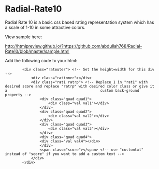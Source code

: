 # Radial-Rate10
Radial Rate 10 is a basic css based rating representation system which has a scale of 1-10 in some attractive colors.

View sample here: 

http://htmlpreview.github.io/?https://github.com/abdullah768/Radial-Rate10/blob/master/sample.html

Add the following code to your html:

			<div class="ratouter"> <!-- Set the height=width for this div -->
			    <div class="ratinner"></div>
			    <div class="rat1 ratrp"> <!-- Replace 1 in "rat1" with desired score and replace "ratrp" with desired color class or give it a                                           custom back-ground property -->
			        <div class="quad quad1">
			        	<div class="val val1"></div>
			        </div>
			      	<div class="quad quad2">
			        	<div class="val val2"></div>
			        </div>
			        <div class="quad quad3">
			        	<div class="val val3"></div>
			        </div>
			        <div class="quad quad4">
			        <div class="val val4"></div>
			        </div>
			        <span class="score"></span> <!-- use "customtxt" instead of "score" if you want to add a custom text -->
			    </div>
		    </div>

